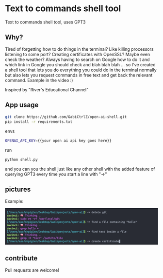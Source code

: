 # Text to commands shell tool

Text to commands shell tool, uses GPT3

## Why?

Tired of forgetting how to do things in the terminal? Like killing processors listening to some port? Creating certificates with OpenSSL? Maybe even check the weather? Always having to search on Google how to do it and which link in Google you should check and blah blah blah ... so I've created a shell tool that lets you do everything you could do in the terminal normally but also lets you request commands in free text and get back the relevant command. Example in the video :)

Inspired by "River's Educational Channel"

## App usage

```bash
git clone https://github.com/GabiCtrlZ/open-ai-shell.git
pip install -r requirements.txt
```

envs
```bash
OPENAI_API_KEY={{your open ai api key goes here}}
```

run 
```bash
python shell.py
```

and you can you the shell just like any other shell with the added feature of querying GPT3 every time you start a line with "->"

## pictures

Example:

<img src="https://raw.githubusercontent.com/GabiCtrlZ/open-ai-shell/main/example.png" alt="example"  />

## contribute

Pull requests are welcome!
